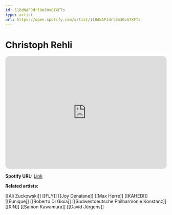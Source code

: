 ```yaml
---
id: 11BdNAPJdrl8m30vGTXFTs
type: artist
url: https://open.spotify.com/artist/11BdNAPJdrl8m30vGTXFTs
---
```

# Christoph Rehli

<iframe style="border-radius:12px" src="https://open.spotify.com/embed/artist/11BdNAPJdrl8m30vGTXFTs" width="100%" height="352" frameBorder="0" allowfullscreen="" allow="autoplay; clipboard-write; encrypted-media; fullscreen; picture-in-picture" loading="lazy"></iframe>

**Spotify URL:** [Link](https://open.spotify.com/artist/11BdNAPJdrl8m30vGTXFTs)

**Related artists:**

[[Ali Zuckowski]]
[[FLY]]
[[Joy Denalane]]
[[Max Herre]]
[[KAHEDI]]
[[Eunique]]
[[Roberto Di Gioia]]
[[Sudwestdeutsche Philharmonie Konstanz]]
[[RIN]]
[[Samon Kawamura]]
[[David Jürgens]]
